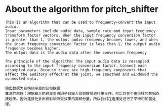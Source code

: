 # About the algorithm for pitch_shifter
	This is an algorithm that can be used to frequency-convert the input audio.
	Input parameters include audio data, sample rate and input frequency transform factor vectors. When the input frequency conversion factor is greater than 1, the output audio frequency becomes lower, and when the input frequency conversion factor is less than 1, the output audio frequency becomes higher.
	The output data is the audio data after the conversion frequency
	
	The principle of the algorithm: The input audio data is resampled according to the input frequency conversion factor. Connect each resampled data. Because there are high-frequency components that affect the auditory effect at the joint, we smoothed and windowed the connected data.
	
	输出数据为变换频率后的音频数据
	算法的原理：根据输入的频率变换因子对输入音频数据进行重采样。然后将各个重采样的数据连接起来。因为连接处会出现影响听觉效果的高频分量，所以我们在连接处进行了平滑和加窗处理。
	
